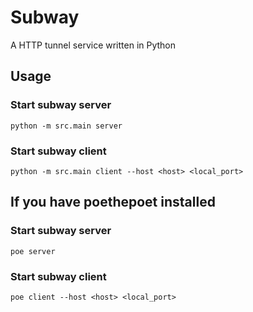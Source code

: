 # Subway
A HTTP tunnel service written in Python

## Usage

### Start subway server
```shell
python -m src.main server
```

### Start subway client
```shell
python -m src.main client --host <host> <local_port>
```

## If you have poethepoet installed

### Start subway server 
```shell
poe server
```

### Start subway client
```shell
poe client --host <host> <local_port>
```

